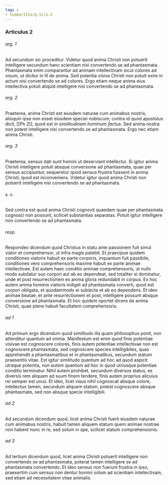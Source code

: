 ```yaml
---
tags : 
- Summa/IIIa/q.11/a.2
---
```


### Articulus 2

###### arg. 1
Ad secundum sic proceditur. Videtur quod anima Christi non potuerit intelligere secundum hanc scientiam nisi convertendo se ad phantasmata. Phantasmata enim comparantur ad animam intellectivam sicut colores ad visum, ut dicitur in III de anima. Sed potentia visiva Christi non potuit exire in actum nisi convertendo se ad colores. Ergo etiam neque anima eius intellectiva potuit aliquid intelligere nisi convertendo se ad phantasmata.

###### arg. 2
Praeterea, anima Christi est eiusdem naturae cum animabus nostris, alioquin ipse non esset eiusdem speciei nobiscum; contra id quod apostolus dicit, [[Ph 2]], quod est *in similitudinem hominum factus*. Sed anima nostra non potest intelligere nisi convertendo se ad phantasmata. Ergo nec etiam anima Christi.

###### arg. 3
Praeterea, sensus dati sunt homini ut deserviant intellectui. Si igitur anima Christi intelligere potuit absque conversione ad phantasmata, quae per sensus accipiuntur, sequeretur quod sensus frustra fuissent in anima Christi, quod est inconveniens. Videtur igitur quod anima Christi non potuerit intelligere nisi convertendo se ad phantasmata.

###### s. c.
Sed contra est quod anima Christi cognovit quaedam quae per phantasmata cognosci non possunt, scilicet substantias separatas. Potuit igitur intelligere non convertendo se ad phantasmata.

###### resp.
Respondeo dicendum quod Christus in statu ante passionem fuit simul viator et comprehensor, ut infra magis patebit. Et praecipue quidem conditiones viatoris habuit ex parte corporis, inquantum fuit passibile, conditiones vero comprehensoris maxime habuit ex parte animae intellectivae. Est autem haec conditio animae comprehensoris, ut nullo modo subdatur suo corpori aut ab eo dependeat, sed totaliter ei dominetur, unde et post resurrectionem ex anima gloria redundabit in corpus. Ex hoc autem anima hominis viatoris indiget ad phantasmata converti, quod est corpori obligata, et quodammodo ei subiecta et ab eo dependens. Et ideo animae beatae, et ante resurrectionem et post, intelligere possunt absque conversione ad phantasmata. Et hoc quidem oportet dicere de anima Christi, quae plene habuit facultatem comprehensoris.

###### ad 1
Ad primum ergo dicendum quod similitudo illa quam philosophus ponit, non attenditur quantum ad omnia. Manifestum est enim quod finis potentiae visivae est cognoscere colores, finis autem potentiae intellectivae non est cognoscere phantasmata, sed cognoscere species intelligibiles, quas apprehendit a phantasmatibus et in phantasmatibus, secundum statum praesentis vitae. Est igitur similitudo quantum ad hoc ad quod aspicit utraque potentia, non autem quantum ad hoc in quod utriusque potentiae conditio terminatur. Nihil autem prohibet, secundum diversos status, ex diversis rem aliquam ad suum finem tendere, finis autem proprius alicuius rei semper est unus. Et ideo, licet visus nihil cognoscat absque colore, intellectus tamen, secundum aliquem statum, potest cognoscere absque phantasmate, sed non absque specie intelligibili.

###### ad 2
Ad secundum dicendum quod, licet anima Christi fuerit eiusdem naturae cum animabus nostris, habuit tamen aliquem statum quem animae nostrae non habent nunc in re, sed solum in spe, scilicet statum comprehensionis.

###### ad 3
Ad tertium dicendum quod, licet anima Christi potuerit intelligere non convertendo se ad phantasmata, poterat tamen intelligere se ad phantasmata convertendo. Et ideo sensus non fuerunt frustra in ipso, praesertim cum sensus non dentur homini solum ad scientiam intellectivam, sed etiam ad necessitatem vitae animalis.

